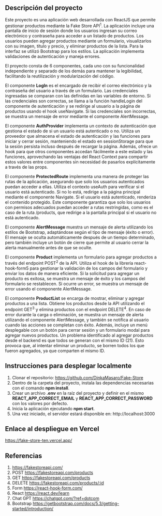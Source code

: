 ## Descripción del proyecto
Este proyecto es una aplicación web desarrollada con ReactJS que permite gestionar productos mediante la Fake Store API<sup>1</sup>. La aplicación incluye una pantalla de inicio de sesión donde los usuarios ingresan su correo electrónico y contraseña para acceder a un listado de productos. Los usuarios pueden agregar productos mediante un formulario, visualizarlos con su imagen, título y precio, y eliminar productos de la lista. Para la interfaz se utilizó Bootstrap para los estilos. La aplicación implementa validaciones de autenticación y maneja errores. 

El proyecto consta de 6 componentes, cada uno con su funcionalidad independiente y separado de los demás para mantener la legibilidad, facilitando la reutilización y modularización del código.

El componente **LogIn** es el encargado de recibir el correo electrónico y la contraseña del usuario a través de un formulario. Las credenciales ingresadas se comparan con las definidas en las variables de entorno. Si las credenciales son correctas, se llama a la función handleLogin del componente de autenticación y se redirige al usuario a la página de productos usando el hook useNavigate. Si las credenciales son incorrectas, se muestra un mensaje de error mediante el componente AlertMessage.

El componente **AuthProvider** implementa un contexto de autenticación que gestiona el estado de si un usuario está autenticado o no. Utiliza un proveedor que almacena el estado de autenticación y las funciones para iniciar y cerrar sesión, manteniendo el estado en sessionStorage para que la sesión persista incluso después de recargar la página. Además, ofrece un hook para que otros componentes accedan fácilmente a este estado y las funciones, aprovechando las ventajas del React Context para compartir estos valores entre componentes sin necesidad de pasarlos explícitamente a través de las props.

El componente **ProtectedRoute** implementa una manera de proteger las rutas de la aplicación, asegurando que solo los usuarios autenticados puedan acceder a ellas. Utiliza el contexto useAuth para verificar si el usuario está autenticado. Si no lo está, redirige a la página principal mediante el componente Navigate. Si el usuario está autenticado, renderiza el contenido protegido. Este componente garantiza que solo los usuarios con permisos adecuados puedan acceder a rutas restringidas, como es el caso de la ruta /products, que redirige a la pantalla principal si el usuario no está autenticado.

El componente **AlertMessage** muestra un mensaje de alerta utilizando los estilos de Bootstrap, adaptándose según el tipo de mensaje (éxito o error). El mensaje se oculta automáticamente después de un tiempo determinado, pero también incluye un botón de cierre que permite al usuario cerrar la alerta manualmente antes de que se oculte.

El componente **Product** implementa un formulario para agregar productos a través del endpoint POST<sup>2</sup> de la API. Utiliza el hook de la librería react-hook-form5 para gestionar la validación de los campos del formulario y enviar los datos de manera eficiente. Si la solicitud para agregar un producto es exitosa, se muestra un mensaje de éxito y los campos del formulario se restablecen. Si ocurre un error, se muestra un mensaje de error usando el componente AlertMessage.

El componente **ProductList** se encarga de mostrar, eliminar y agregar productos a una lista. Obtiene los productos desde la API utilizando el endpoint GET<sup>3</sup> y elimina productos con el endpoint DELETE<sup>4</sup>. En caso de error durante la carga o eliminación, se muestra un mensaje de alerta utilizando el componente AlertMessage, y también se notifica al usuario cuando las acciones se completan con éxito. Además, incluye un menú desplegable con un botón para cerrar sesión y un formulario modal para agregar nuevos productos.
Un problema identificado al agregar productos desde el backend es que todos se generan con el mismo ID (21). Esto provoca que, al intentar eliminar un producto, se borren todos los que fueron agregados, ya que comparten el mismo ID.

## Instrucciones para desplegar localmente
1) Clonar el repositorio: https://github.com/DinkaMasaro/Fake-Store 
2) Dentro de la carpeta del proyecto, instala las dependencias necesarias con el comando **npm install**.
3) Crear un archivo **.env** en la raíz del proyecto y definir en el mismo **REACT_APP_CORRECT_EMAIL** y **REACT_APP_CORRECT_PASSWORD** con los valores por defecto.
4) Inicia la aplicación ejecutando **npm start**.
5) Una vez iniciado, el servidor estará disponible en: http://localhost:3000

## Enlace al despliegue en Vercel
https://fake-store-ten.vercel.app/

## Referencias
1. https://fakestoreapi.com/ 
2. POST https://fakestoreapi.com/products 
3. GET https://fakestoreapi.com/products 
4. DELETE https://fakestoreapi.com/products/:id
5. Form https://react-hook-form.com/ 
6. React https://react.dev/learn
7. Chat GPT https://chatgpt.com/?ref=dotcom
8. Bootstrap https://getbootstrap.com/docs/5.3/getting-started/introduction/
   

